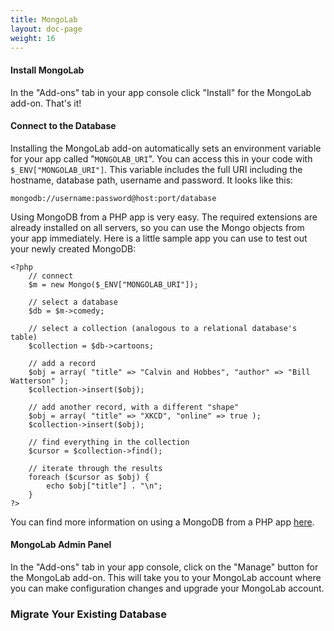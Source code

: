 ```yaml
---
title: MongoLab
layout: doc-page
weight: 16
---
```


#### Install MongoLab

In the "Add-ons" tab in your app console click "Install" for the MongoLab add-on. That's it!

#### Connect to the Database

Installing the MongoLab add-on automatically sets an environment variable for your app called "`MONGOLAB_URI`". You can access this in your code with `$_ENV["MONGOLAB_URI"]`. This variable includes the full URI including the hostname, database path, username and password. It looks like this: 

	mongodb://username:password@host:port/database

Using MongoDB from a PHP app is very easy. The required extensions are already installed on all servers, so you can use the Mongo objects from your app immediately. Here is a little sample app you can use to test out your newly created MongoDB:

	<?php
		// connect
		$m = new Mongo($_ENV["MONGOLAB_URI"]);
		
		// select a database
		$db = $m->comedy;
		
		// select a collection (analogous to a relational database's table)
		$collection = $db->cartoons;
		
		// add a record
		$obj = array( "title" => "Calvin and Hobbes", "author" => "Bill Watterson" );
		$collection->insert($obj);
		
		// add another record, with a different "shape"
		$obj = array( "title" => "XKCD", "online" => true );
		$collection->insert($obj);
		
		// find everything in the collection
		$cursor = $collection->find();
		
		// iterate through the results
		foreach ($cursor as $obj) {
		    echo $obj["title"] . "\n";
		}
	?>

You can find more information on using a MongoDB from a PHP app [here](http://php.net/manual/en/class.mongodb.php).

#### MongoLab Admin Panel

In the "Add-ons" tab in your app console, click on the "Manage" button for the MongoLab add-on. This will take you to your MongoLab account where you can make configuration changes and upgrade your MongoLab account.

### Migrate Your Existing Database
